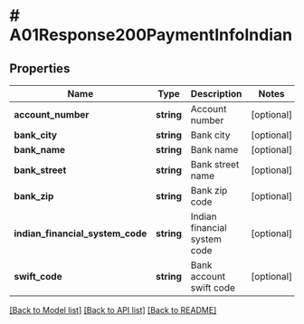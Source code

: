 # # A01Response200PaymentInfoIndian

## Properties

Name | Type | Description | Notes
------------ | ------------- | ------------- | -------------
**account_number** | **string** | Account number | [optional]
**bank_city** | **string** | Bank city | [optional]
**bank_name** | **string** | Bank name | [optional]
**bank_street** | **string** | Bank street name | [optional]
**bank_zip** | **string** | Bank zip code | [optional]
**indian_financial_system_code** | **string** | Indian financial system code | [optional]
**swift_code** | **string** | Bank account swift code | [optional]

[[Back to Model list]](../../README.md#models) [[Back to API list]](../../README.md#endpoints) [[Back to README]](../../README.md)
